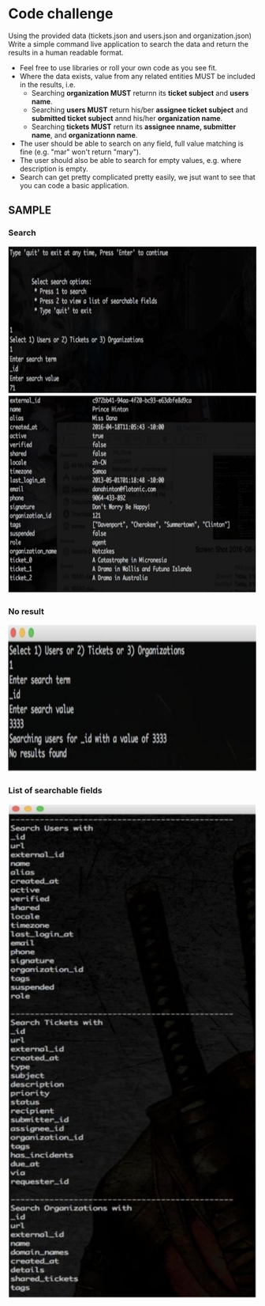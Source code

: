 # Code challenge  
  
Using the provided data (tickets.json and users.json and organization.json)
Write a simple command live application to search the data and return the results in a human readable format.

- Feel free to use libraries or roll your own code as you see fit.
- Where the data exists, value from any related entities MUST be included in the results, i.e.
  - Searching **organization MUST** returnn its **ticket subject** and **users name**.
  - Searching **users MUST** return his/ber **assignee ticket subject** and **submitted ticket subject** annd his/her **organization name**.
  - Searching **tickets MUST** return its **assignee nname, submitter name**, and **organizationn name**.
- The user should be able to search on any field, full value matching is fine (e.g. "mar" won't return "mary").
- The user should also be able to search for empty values, e.g. where description is empty.
- Search can get pretty complicated pretty easily, we jsut want to see that you can code a basic application.

## SAMPLE

### Search

<img src="https://github.com/builamquangngoc91/go-training/blob/main/assets/1.png" width="600" height="300"/>

<img src="https://github.com/builamquangngoc91/go-training/blob/main/assets/2.png" width="600" height="400"/>

### No result

<img src="https://github.com/builamquangngoc91/go-training/blob/main/assets/3.png" width="600" height="300"/>

### List of searchable fields

<img src="https://github.com/builamquangngoc91/go-training/blob/main/assets/4.png" width="600" height="1000"/>
